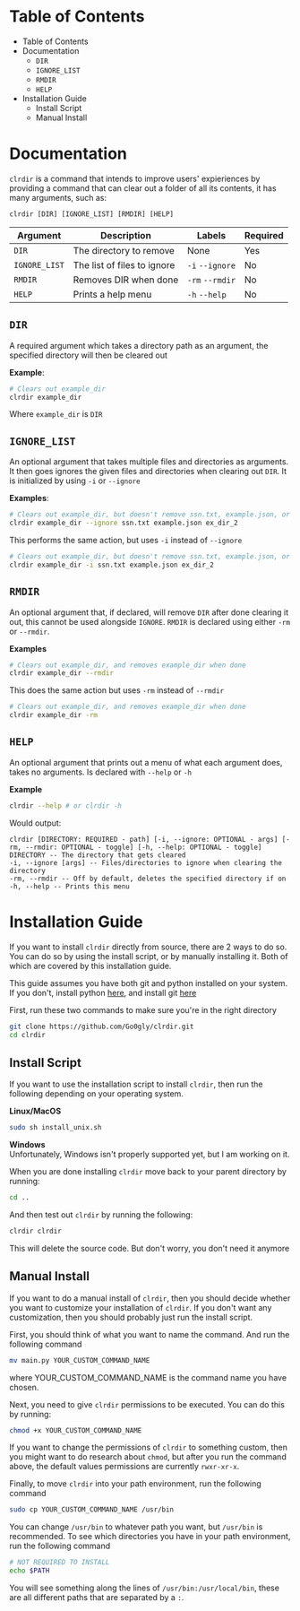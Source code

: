 # Table of Contents
- Table of Contents
- Documentation
    - `DIR`
    - `IGNORE_LIST`
    - `RMDIR`
    - `HELP`
- Installation Guide
    - Install Script
    - Manual Install

# Documentation
`clrdir` is a command that intends to improve users' expieriences by providing a command that can clear out a folder of all its contents, it has many arguments, such as:  

`clrdir [DIR] [IGNORE_LIST] [RMDIR] [HELP]`

| Argument | Description | Labels | Required |
|----------|-------------|--------|----------|
| `DIR`    | The directory to remove | None | Yes |
| `IGNORE_LIST` | The list of files to ignore | `-i` `--ignore` | No |
| `RMDIR` | Removes DIR when done | `-rm` `--rmdir` | No
| `HELP` | Prints a help menu | `-h` `--help` | No |

## `DIR`
A required argument which takes a directory path as an argument, the specified directory will then be cleared out  
  
**Example**:
```bash
# Clears out example_dir
clrdir example_dir
```
Where `example_dir` is `DIR`  

## `IGNORE_LIST`
An optional argument that takes multiple files and directories as arguments.
It then goes ignores the given files and directories when clearing out `DIR`. It is initialized by using `-i` or `--ignore`  
  
**Examples**:
```bash
# Clears out example_dir, but doesn't remove ssn.txt, example.json, or ex_dir_2
clrdir example_dir --ignore ssn.txt example.json ex_dir_2
```
This performs the same action, but uses `-i` instead of `--ignore`
```bash
# Clears out example_dir, but doesn't remove ssn.txt, example.json, or ex_dir_2
clrdir example_dir -i ssn.txt example.json ex_dir_2
```

## `RMDIR`
An optional argument that, if declared, will remove `DIR` after done clearing it out, this cannot be used alongside `IGNORE`. `RMDIR` is declared using either `-rm` or `--rmdir`.  
  
**Examples**
```bash
# Clears out example_dir, and removes example_dir when done
clrdir example_dir --rmdir
```
This does the same action but uses `-rm` instead of `--rmdir`
```bash
# Clears out example_dir, and removes example_dir when done
clrdir example_dir -rm
```

## `HELP`
An optional argument that prints out a menu of what each argument does, takes no arguments. Is declared with `--help` or `-h`  
  
**Example**
```bash
clrdir --help # or clrdir -h
```
Would output:
```
clrdir [DIRECTORY: REQUIRED - path] [-i, --ignore: OPTIONAL - args] [-rm, --rmdir: OPTIONAL - toggle] [-h, --help: OPTIONAL - toggle]
DIRECTORY -- The directory that gets cleared
-i, --ignore [args] -- Files/directories to ignore when clearing the directory
-rm, --rmdir -- Off by default, deletes the specified directory if on
-h, --help -- Prints this menu
```

# Installation Guide
If you want to install `clrdir` directly from source, there are 2 ways to do so. You can do so by using the install script, or by manually installing it. Both of which are covered by this installation guide.  
  
This guide assumes you have both git and python installed on your system. If you don't, install python [here](https://www.python.org/downloads/), and install git [here](https://git-scm.com/downloads)  

First, run these two commands to make sure you're in the right directory
```bash
git clone https://github.com/Go0gly/clrdir.git
cd clrdir
```

## Install Script
If you want to use the installation script to install `clrdir`, then run the following depending on your operating system.  

**Linux/MacOS**
```bash
sudo sh install_unix.sh
```

**Windows**  
Unfortunately, Windows isn't properly supported yet, but I am working on it.  

When you are done installing `clrdir` move back to your parent directory by running:
```bash
cd ..
```
And then test out `clrdir` by running the following:
```bash
clrdir clrdir
```
This will delete the source code. But don't worry, you don't need it anymore

## Manual Install
If you want to do a manual install of `clrdir`, then you should decide whether you want to customize your installation of `clrdir`. If you don't want any customization, then you should probably just run the install script.  

First, you should think of what you want to name the command. And run the following command
```bash
mv main.py YOUR_CUSTOM_COMMAND_NAME
```
where YOUR_CUSTOM_COMMAND_NAME is the command name you have chosen.  

Next, you need to give `clrdir` permissions to be executed. You can do this by running:
```bash
chmod +x YOUR_CUSTOM_COMMAND_NAME
```
If you want to change the permissions of `clrdir` to something custom, then you might want to do research about `chmod`, but after you run the command above, the default values permissions are currently `rwxr-xr-x`.  

Finally, to move `clrdir` into your path environment, run the following command
```bash
sudo cp YOUR_CUSTOM_COMMAND_NAME /usr/bin
```
You can change `/usr/bin` to whatever path you want, but `/usr/bin` is recommended. To see which directories you have in your path environment, run the following command
```bash
# NOT REQUIRED TO INSTALL
echo $PATH
```
You will see something along the lines of `/usr/bin:/usr/local/bin`, these are all different paths that are separated by a `:`.